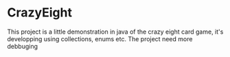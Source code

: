 # CrazyEight
This project is a little demonstration in java of the crazy eight card game, it's developping using collections, enums etc.
The project need more debbuging 
